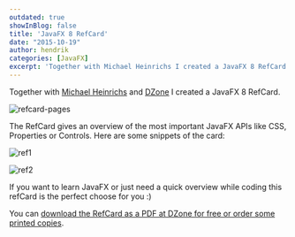 ```yaml
---
outdated: true
showInBlog: false
title: 'JavaFX 8 RefCard'
date: "2015-10-19"
author: hendrik
categories: [JavaFX]
excerpt: 'Together with Michael Heinrichs I created a JavaFX 8 RefCard for DZone. The RefCard gives an overview of the most important JavaFX APIs like CSS, Properties or Controls.'
---
```

Together with [Michael Heinrichs](https://twitter.com/net0pyr) and [DZone](http://DZone) I created a JavaFX 8 RefCard.

![refcard-pages](/posts/guigarage-legacy/refcard-pages-232x300.png)

The RefCard gives an overview of the most important JavaFX APIs like CSS, Properties or Controls. Here are some snippets of the card:

![ref1](/posts/guigarage-legacy/ref1.png)

![ref2](/posts/guigarage-legacy/ref2.png)

If you want to learn JavaFX or just need a quick overview while coding this refCard is the perfect choose for you :)

You can [download the RefCard as a PDF at DZone for free or order some printed copies](https://dzone.com/refcardz/javafx-8-1).
